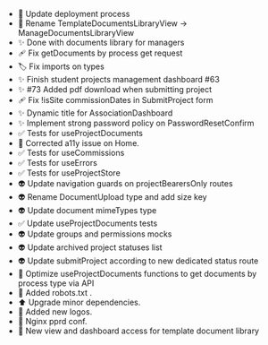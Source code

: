 - 📝 Update deployment process
- 🚚 Rename TemplateDocumentsLibraryView -> ManageDocumentsLibraryView
- ✨ Done with documents library for managers
- 🩹 Fix getDocuments by process get request
- 🏷️ Fix imports on types
- ✨ Finish student projects management dashboard #63
- ✨ #73 Added pdf download when submitting project
- 🩹 Fix !isSite commissionDates in SubmitProject form
- ✨ Dynamic title for AssociationDashboard
- ✨ Implement strong password policy on PasswordResetConfirm
- ✅ Tests for useProjectDocuments
- 🐛 Corrected a11y issue on Home.
- ✅ Tests for useCommissions
- ✅ Tests for useErrors
- ✅ Tests for useProjectStore
- 👽️ Update navigation guards on projectBearersOnly routes
- 👽️ Rename DocumentUpload type and add size key
- 👽️ Update document mimeTypes type
- ✅ Update useProjectDocuments tests
- 👽️ Update groups and permissions mocks
- 👽️ Update archived project statuses list
- 👽️ Update submitProject according to new dedicated status route
- 🎨 Optimize useProjectDocuments functions to get documents by process type via API
- 🔧 Added robots.txt .
- ⬆️ Upgrade minor dependencies.
- 🍱 Added new logos.
- 🔧 Nginx pprd conf.
- 🚧 New view and dashboard access for template document library
